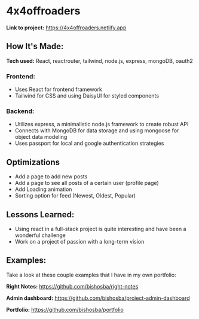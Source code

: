 # 4x4offroaders


**Link to project:** 
https://4x4offroaders.netlify.app


## How It's Made:

**Tech used:** React, reactrouter, tailwind, node.js, express, mongoDB, oauth2

### Frontend:
* Uses React for frontend framework
* Tailwind for CSS and using DaisyUI for styled components

### Backend:
* Utilizes express, a minimalistic node.js framework to create robust API
* Connects with MongoDB for data storage and using mongoose for object data modeling
* Uses passport for local and google authentication strategies

## Optimizations
* Add a page to add new posts
* Add a page to see all posts of a certain user (profile page)
* Add Loading animation
* Sorting option for feed (Newest, Oldest, Popular)


## Lessons Learned:
* Using react in a full-stack project is quite interesting and have been a wonderful challenge
* Work on a project of passion with a long-term vision

## Examples:
Take a look at these couple examples that I have in my own portfolio:

**Right Notes:** https://github.com/bishosba/right-notes

**Admin dashboard:** https://github.com/bishosba/project-admin-dashboard

**Portfolio:** https://github.com/bishosba/portfolio


